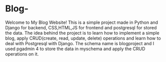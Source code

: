 # Blog-
Welcome to My Blog Website! This is a simple project made in Python and Django for backend,  CSS,HTML,JS for frontend and postgresql for stored the data. The idea behind the project is to learn how to implement a simple blog, apply CRUD(create, read, update, delete) operations and learn how to deal with Postgresql with Django.
The schema name is blogproject and I used pgadmin 4 to store the data in myschema and apply the CRUD operations on it. 
